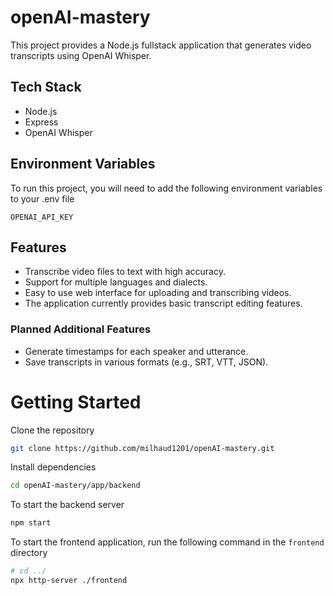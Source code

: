# openAI-mastery

This project provides a Node.js fullstack application that generates video transcripts using OpenAI Whisper.

## Tech Stack

- Node.js
- Express
- OpenAI Whisper

## Environment Variables

To run this project, you will need to add the following environment variables to your .env file

`OPENAI_API_KEY`

## Features

- Transcribe video files to text with high accuracy.
- Support for multiple languages and dialects.
- Easy to use web interface for uploading and transcribing videos.
- The application currently provides basic transcript editing features.

### Planned Additional Features

- Generate timestamps for each speaker and utterance.
- Save transcripts in various formats (e.g., SRT, VTT, JSON).

# Getting Started

Clone the repository

```bash
git clone https://github.com/milhaud1201/openAI-mastery.git
```

Install dependencies

```bash
cd openAI-mastery/app/backend
```

To start the backend server

```bash
npm start
```

To start the frontend application, run the following command in the `frontend` directory

```bash
# cd ../
npx http-server ./frontend
```

